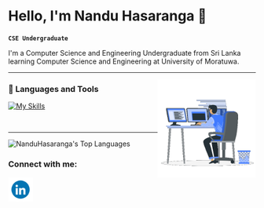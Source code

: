 # Hello, I'm Nandu Hasaranga 👋

**`CSE Undergraduate`**

<p align='left'> I'm a Computer Science and Engineering Undergraduate from Sri Lanka learning Computer Science and Engineering at University of Moratuwa. </p>

<hr />
<img align='right' src=src\gif2.gif height='200'/>


### 🧰 Languages and Tools
[![My Skills](https://skillicons.dev/icons?i=cpp,nodejs,react,bootstrap,css,html,mongodb,arduino,c,firebase,git,github,java,js,mysql,py,react,ros,vscode&perline=8)](https://skillicons.dev)

<br />

---

![NanduHasaranga's Top Languages](https://github-readme-stats.vercel.app/api/top-langs/?username=3nethz&theme=prussian&show_icons=true&hide_border=true&layout=compact) 

<h3 align='left'> Connect with me: </h3>
<p align='left'>
<a href="https://www.linkedin.com/in/nandu-hasaranga-58104b324/" target='black'><img src=src\linkedin.gif height='50' align='center'/></a>
</p>
<!--
**NanduHasaranga/NanduHasaranga** is a ✨ _special_ ✨ repository because its `README.md` (this file) appears on your GitHub profile.

Here are some ideas to get you started:

- 🔭 I’m currently working on ...
- 🌱 I’m currently learning ...
- 👯 I’m looking to collaborate on ...
- 🤔 I’m looking for help with ...
- 💬 Ask me about ...
- 📫 How to reach me: ...
- 😄 Pronouns: ...
- ⚡ Fun fact: ...
-->
